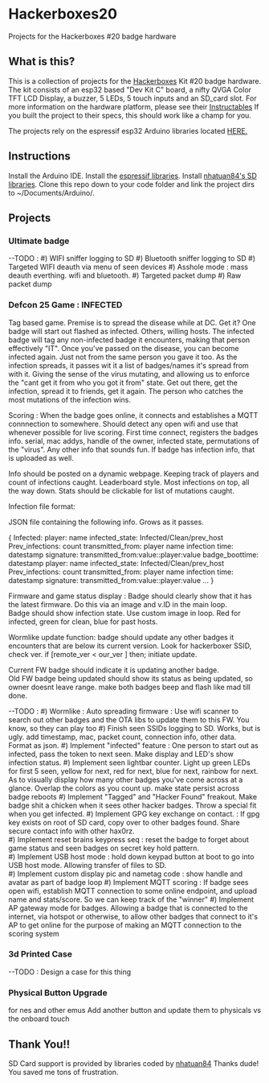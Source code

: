 # Hackerboxes20
Projects for the Hackerboxes #20 badge hardware

## What is this?
This is a collection of projects for the [Hackerboxes](http://hackerboxes.com) Kit \#20 badge hardware.  The kit consists of an esp32 based "Dev Kit C" board, a nifty QVGA Color TFT LCD Display, a buzzer, 5 LEDs, 5 touch inputs and an SD_card slot.  For more information on the hardware platform, please see their [Instructables](https://www.instructables.com/id/HackerBoxes-0020-Summer-Camp/)  If you built the project to their specs, this should work like a champ for you.

The projects rely on the espressif esp32 Arduino libraries located [HERE.](https://github.com/espressif/arduino-esp32)

## Instructions

Install the Arduino IDE. Install the [espressif libraries](https://github.com/espressif/arduino-esp32).  Install [nhatuan84's SD libraries](https://github.com/nhatuan84/esp32-micro-sdcard). Clone this repo down to your code folder and link the project dirs to ~/Documents/Arduino/<PROJECTNAME>.  

## Projects

### Ultimate badge
--TODO :
#) WIFI sniffer logging to SD
#) Bluetooth sniffer logging to SD
#) Targeted WIFI deauth via menu of seen devices
#) Asshole mode : mass deauth everthing. wifi and bluetooth.
#) Targeted packet dump
#) Raw packet dump


### Defcon 25 Game : INFECTED
Tag based game.  Premise is to spread the disease while at DC.  Get it?  One badge will start out flashed as infected.  Others, willing hosts.  The infected badge will tag any non-infected badge it encounters, making that person effectively "IT".  Once you've passed on the disease, you can become infected again.  Just not from the same person you gave it too.  As the infection spreads, it passes wit it a list of badges/names it's spread from with it.  Giving the sense of the virus mutating, and allowing us to enforce the "cant get it from who you got it from" state. Get out there, get the infection, spread it to friends, get it again.  The person who catches the most mutations of the infection wins.  


Scoring :
When the badge goes online, it connects and establishes a MQTT connnection to somewhere.  Should detect any open wifi and use that whenever possible for live scoring. First time connect, registers the badges info.  serial, mac addys, handle of the owner, infected state, permutations of the "virus". Any other info that sounds fun. If badge has infection info, that is uploaded as well.   

Info should be posted on a dynamic webpage.  Keeping track of players and count of infections caught.  Leaderboard style.  Most infections on top, all the way down.  Stats should be clickable for list of mutations caught.  

Infection file format:

JSON file containing the following info.  Grows as it passes.

{
  Infected:
    player: name
      infected_state: Infected/Clean/prev_host
      Prev_infections: count
      transmitted_from: player name
      infection time: datestamp
      signature: transmitted_from:value::player:value
      badge_boottime: datestamp
    player: name
      infected_state: Infected/Clean/prev_host
      Prev_infections: count
      transmitted_from: player name
      infection time: datestamp
      signature: transmitted_from:value::player:value
    ...
  }




Firmware and game status display :
Badge should clearly show that it has the latest firmware.  Do this via an image and v.ID in the main loop.  
Badge should show infection state.  Use custom image in loop.  Red for infected, green for clean, blue for past hosts.


Wormlike update function:
badge should update any other badges it encounters that are below its current version. Look for hackerboxer SSID, check ver.  if [remote_ver < our_ver ] then; initiate update.

Current FW badge should indicate it is updating another badge.  
Old FW badge being updated should show its status as being updated, so owner doesnt leave range.
make both badges beep and flash like mad till done.

--TODO :
#) Wormlike : Auto spreading firmware : Use wifi scanner to search out other badges and the OTA libs to update them to this FW.  You know, so they can play too
#) Finish seen SSIDs logging to SD.  Works, but is ugly. add timestamp, mac, packet count, connection info, other data. Format as json.
#) Implement "infected" feature : One person to start out as infected, pass the token to next seen.  Make display and LED's show infection status.
#) Implement seen lightbar counter.  Light up green LEDs for first 5 seen, yellow for next, red for next, blue for next, rainbow for next.  As to visually display how many other badges you've come across at a glance. Overlap the colors as you count up. make state persist across badge reboots
#) Implement "Tagged" and "Hacker Found" freakout.  Make badge shit a chicken when it sees other hacker badges.  Throw a special fit when you get infected.
#) Implement GPG key exchange on contact.  : If gpg key exists on root of SD card, copy over to other badges found. Share secure contact info with other hax0rz.  
#) Implement reset brains keypress seq : reset the badge to forget about game status and seen badges on secret key hold pattern.  
#) Implement USB host mode : hold down keypad button at boot to go into USB host mode.  Allowing transfer of files to SD.  
#) Implement custom display pic and nametag code : show handle and avatar as part of badge loop
#) Implement MQTT scoring : If badge sees open wifi, establish MQTT connection to some online endpoint, and upload name and stats/score.  So we can keep track of the "winner"
#) Implement AP gateway mode for badges.  Allowing a badge that is connected to the internet, via hotspot or otherwise, to allow other badges that connect to it's AP to get online for the purpose of making an MQTT connection to the scoring system


### 3d Printed Case
--TODO : Design a case for this thing

### Physical Button Upgrade
for nes and other emus
Add another button and update them to physicals vs the onboard touch



## Thank You!!
SD Card support is provided by libraries coded by [nhatuan84](https://github.com/nhatuan84) Thanks dude! You saved me tons of frustration.  
